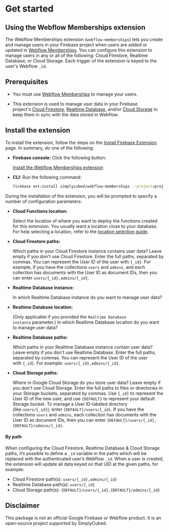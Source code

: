 # Get started

## Using the Webflow Memberships extension

The Webflow Memberships extension (`webflow-memberships`) lets you create and manage users in your Firebase project when users are added or updated in [Webflow Memberships](https://webflow.com/memberships). You can configure this extension to manage users in any or all of the following: Cloud Firestore, Realtime Database, or Cloud Storage. Each trigger of the extension is keyed to the user's Webflow `_id`.

## Prerequisites

- You must use [Webflow Memberships](https://webflow.com/memberships) to manage your users.

- This extension is used to manage user data in your Firebase project's [Cloud Firestore](https://firebase.google.com/docs/firestore), [Realtime Database](https://firebase.google.com/docs/database), and/or [Cloud Storage](https://firebase.google.com/docs/storage) to keep them in sync with the data stored in Webflow.

## **Install the extension**

To install the extension, follow the steps on the [Install Firebase Extension](https://firebase.google.com/docs/extensions/install-extensions) page. In summary, do one of the following:

- **Firebase console:** Click the following button:

  [Install the Webflow Memberships extension](https://console.firebase.google.com/project/_/extensions/install?ref=simplycubed%2Fwebflow-memberships)

- **CLI:** Run the following command:

  ```bash
  firebase ext:install simplycubed/webflow-memberships --project=projectId-or-alias
  ```

During the installation of the extension, you will be prompted to specify a number of configuration parameters:

- **Cloud Functions location:**

  Select the location of where you want to deploy the functions created for this extension. You usually want a location close to your database. For help selecting a location, refer to the [location selection guide](https://firebase.google.com/docs/functions/locations).

- **Cloud Firestore paths:**

  Which paths in your Cloud Firestore instance contains user data? Leave empty if you don't use Cloud Firestore. Enter the full paths, separated by commas. You can represent the User ID of the user with `{_id}`. For example, if you have the collections `users` and `admins`, and each collection has documents with the User ID as document IDs, then you can enter `users/{_id},admins/{_id}`.

- **Realtime Database instance:**

  In which Realtime Database instance do you want to manage user data?

- **Realtime Database location:**

  (Only applicable if you provided the `Realtime Database instance` parameter.) In which Realtime Database location do you want to manage user data?

- **Realtime Database paths:**

  Which paths in your Realtime Database instance contain user data? Leave empty if you don't use Realtime Database. Enter the full paths, separated by commas. You can represent the User ID of the user with `{_id}`. For example: `users/{_id},admins/{_id}`.

- **Cloud Storage paths:**

  Where in Google Cloud Storage do you store user data? Leave empty if you don't use Cloud Storage. Enter the full paths to files or directories in your Storage buckets, separated by commas. Use `{_id}` to represent the User ID of the new user, and use `{DEFAULT}` to represent your default Storage bucket. To manage a User ID-labeled directory (like `users/{_id}`), enter `{DEFAULT}/users/{_id}`. If you have the collections `users` and `admins`, each collection has documents with the User ID as document IDs, then you can enter `{DEFAULT}/users/{_id},{DEFAULT}/admins/{_id}`.

#### By path

When configuring the Cloud Firestore, Realtime Database & Cloud Storage paths, it’s possible to define a `_id` variable in the paths which will be replaced with the authenticated user’s Webflow `_id`. When a user is created, the extension will update all data keyed on that UID at the given paths, for example:

- Cloud Firestore path(s): `users/{_id},admins/{_id}`
- Realtime Database path(s): `users/{_id}`
- Cloud Storage path(s): `{DEFAULT}/users/{_id},{DEFAULT}/admins/{_id}`


## Disclaimer

This package is not an official Google Firebase or Webflow product. It is an open-source project supported by SimplyCubed.